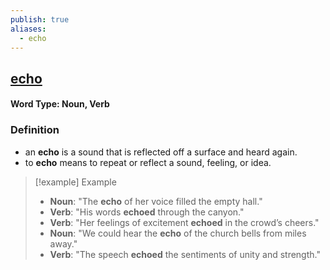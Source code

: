 ```yaml
---
publish: true
aliases:
  - echo
---
```


## [echo](https://dictionary.cambridge.org/dictionary/english/echo)
#### Word Type: Noun, Verb

### Definition
- an **echo** is a sound that is reflected off a surface and heard again.  
- to **echo** means to repeat or reflect a sound, feeling, or idea.

> [!example] Example
> 
> - **Noun**: "The **echo** of her voice filled the empty hall."
> - **Verb**: "His words **echoed** through the canyon."
> - **Verb**: "Her feelings of excitement **echoed** in the crowd’s cheers."
> - **Noun**: "We could hear the **echo** of the church bells from miles away."
> - **Verb**: "The speech **echoed** the sentiments of unity and strength."